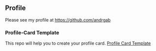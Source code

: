 ## Profile

Please see my profile at https://github.com/andrgab

### Profile-Card Template

This repo will help you to create your profile card.
[Profile Card Template](https://github.com/DiyaVj/Profile-Card)
